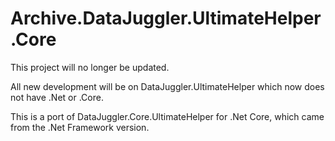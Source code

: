 # Archive.DataJuggler.UltimateHelper.Core

This project will no longer be updated.

All new development will be on DataJuggler.UltimateHelper which now does not have .Net or .Core.

This is a port of DataJuggler.Core.UltimateHelper for .Net Core, which came from the .Net Framework version.


